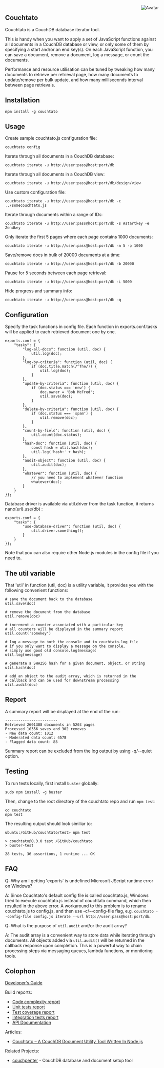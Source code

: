 <img align="right" src="https://raw.github.com/cliffano/couchtato/master/avatar.jpg" alt="Avatar"/>

<!--[![Build Status](https://img.shields.io/travis/cliffano/couchtato.svg)](http://travis-ci.org/cliffano/couchtato)
[![Dependencies Status](https://img.shields.io/david/cliffano/couchtato.svg)](http://david-dm.org/cliffano/couchtato)
[![Coverage Status](https://img.shields.io/coveralls/cliffano/couchtato.svg)](https://coveralls.io/r/cliffano/couchtato?branch=master)
[![Published Version](https://img.shields.io/npm/v/couchtato.svg)](http://www.npmjs.com/package/couchtato)
[![npm Badge](https://nodei.co/npm/couchtato.png)](http://npmjs.org/package/couchtato)-->

Couchtato
---------

Couchtato is a CouchDB database iterator tool.

This is handy when you want to apply a set of JavaScript functions against all documents in a CouchDB database or view, or only some of them by specifying a start and/or an end key(s). On each JavaScript function, you can save a document, remove a document, log a message, or count the documents.

Performance and resource utilisation can be tuned by tweaking how many documents to retrieve per retrieval page, how many documents to update/remove per bulk update, and how many milliseconds interval between page retrievals.

Installation
------------

    npm install -g couchtato

Usage
-----

Create sample couchtato.js configuration file:

    couchtato config

Iterate through all documents in a CouchDB database:

    couchtato iterate -u http://user:pass@host:port/db

Iterate through all documents in a CouchDB view:

    couchtato iterate -u http://user:pass@host:port/db/design/view

Use custom configuration file:

    couchtato iterate -u http://user:pass@host:port/db -c ../somecouchtato.js

Iterate through documents within a range of IDs:

    couchtato iterate -u http://user:pass@host:port/db -s Astartkey -e Zendkey

Only iterate the first 5 pages where each page contains 1000 documents:

    couchtato iterate -u http://user:pass@host:port/db -n 5 -p 1000

Save/remove docs in bulk of 20000 documents at a time:

    couchtato iterate -u http://user:pass@host:port/db -b 20000

Pause for 5 seconds between each page retrieval:

    couchtato iterate -u http://user:pass@host:port/db -i 5000

Hide progress and summary info:

    couchtato iterate -u http://user:pass@host:port/db -q

Configuration
-------------

Specify the task functions in config file. Each function in exports.conf.tasks will be applied to each retrieved document one by one.

    exports.conf = {
        "tasks": {
            "log-all-docs": function (util, doc) {
                util.log(doc);
            },
            "log-by-criteria": function (util, doc) {
                if (doc.title.match(/^The/)) {
                    util.log(doc);
                }
            },
            "update-by-criteria": function (util, doc) {
                if (doc.status === 'new') {
                    doc.owner = 'Bob McFred';
                    util.save(doc);
                }
            },
            "delete-by-criteria": function (util, doc) {
                if (doc.status === 'spam') {
                    util.remove(doc);
                }
            },
            "count-by-field": function (util, doc) {
                util.count(doc.status);
            },
            "hash-doc": function (util, doc) {
                const hash = util.hash(doc);
                util.log('hash:' + hash);
            },
            "audit-object": function (util, doc) {
                util.audit(doc);
            },
            "whatever": function (util, doc) {
                // you need to implement whatever function
                whatever(doc);
            }
        }
    }};

Database driver is available via util.driver from the task function, it returns nano(url).use(db) :

    exports.conf = {
        "tasks": {
            "use-database-driver": function (util, doc) {
                util.driver.something();
            }
        }
    }};

Note that you can also require other Node.js modules in the config file if you need to.

The util variable
-----------------

That 'util' in function (util, doc) is a utility variable, it provides you with the following convenient functions:

    # save the document back to the database
    util.save(doc)

    # remove the document from the database
    util.remove(doc)

    # increment a counter associated with a particular key
    # all counters will be displayed in the summary report
    util.count('somekey')

    # log a message to both the console and to couchtato.log file
    # if you only want to display a message on the console,
    # simply use good old console.log(message)
    util.log(message)

    # generate a SHA256 hash for a given document, object, or string
    util.hash(doc)

    # add an object to the audit array, which is returned in the
    # callback and can be used for downstream processing
    util.audit(doc)

Report
------

A summary report will be displayed at the end of the run:

    ------------------------
    Retrieved 2601388 documents in 5203 pages
    Processed 10356 saves and 302 removes
    - New data count: 1012
    - Moderated data count: 4578
    - Flagged data count: 88

Summary report can be excluded from the log output by using -q/--quiet option.

Testing
-------

To run tests locally, first install `buster` globally:

```
sudo npm install -g buster
```

Then, change to the root directory of the couchtato repo and run `npm test`:

```
cd couchtato
npm test
```

The resulting output should look similiar to:

```
ubuntu:/GitHub/couchtato/test> npm test

> couchtato@0.3.0 test /GitHub/couchtato
> buster-test

28 tests, 36 assertions, 1 runtime ... OK
```

FAQ
---

Q: Why am I getting 'exports' is undefined Microsoft JScript runtime error on Windows?

A: Since Couchtato's default config file is called couchtato.js, Windows tried to execute couchtato.js instead of couchtato command, which then resulted in the above error. A workaround to this problem is to rename couchtato.js to config.js, and then use -c/--config-file flag, e.g. `couchtato --config-file config.js iterate --url http://user:pass@host:port/db`.

Q: What is the purpose of `util.audit` and/or the audit array?

A: The audit array is a convenient way to store data while iterating through documents. All objects added via `util.audit()` will be returned in the callback response upon completion. This is a powerful way to chain processing steps via messaging queues, lambda functions, or monitoring tools.

Colophon
--------

[Developer's Guide](http://cliffano.github.io/developers_guide.html#nodejs)

Build reports:

* [Code complexity report](http://cliffano.github.io/couchtato/complexity/plato/index.html)
* [Unit tests report](http://cliffano.github.io/couchtato/test/buster.out)
* [Test coverage report](http://cliffano.github.io/couchtato/coverage/buster-istanbul/lcov-report/lib/index.html)
* [Integration tests report](http://cliffano.github.io/couchtato/test-integration/cmdt.out)
* [API Documentation](http://cliffano.github.io/couchtato/doc/dox-foundation/index.html)

Articles:

* [Couchtato – A CouchDB Document Utility Tool Written In Node.js](http://blog.shinetech.com/2011/06/30/couchtato-a-couchdb-document-utility-tool-written-in-nodejs/)

Related Projects:

* [couchpenter](http://github.com/cliffano/couchpenter) - CouchDB database and document setup tool
